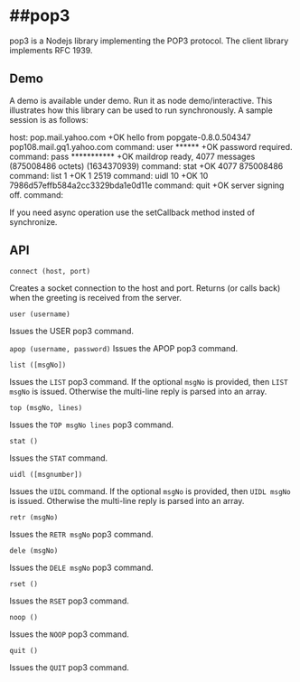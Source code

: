 ##pop3
=============

pop3 is a Nodejs library implementing the POP3 protocol. The client library implements RFC 1939.

## Demo

A demo is available under demo. Run it as node demo/interactive. This illustrates how this library can be used to run synchronously. A sample 
session is as follows:

host: pop.mail.yahoo.com
+OK hello from popgate-0.8.0.504347 pop108.mail.gq1.yahoo.com
command: user ******
+OK password required.
command: pass ***********
+OK maildrop ready, 4077 messages (875008486 octets) (1634370939)
command: stat
+OK 4077 875008486
command: list 1
+OK 1 2519
command: uidl 10
+OK 10 7986d57effb584a2cc3329bda1e0d11e
command: quit
+OK server signing off.
command:


If you need async operation use the setCallback method insted of synchronize.

## API

`connect (host, port)`

Creates a socket connection to the host and port. Returns (or calls back) when the greeting is received from the server. 

`user (username)`

Issues the USER pop3 command.

`apop (username, password)`
Issues the APOP pop3 command.

`list ([msgNo])`

Issues the `LIST` pop3 command. If the optional `msgNo` is provided, then `LIST msgNo` is issued. Otherwise the multi-line reply is parsed into an array. 

`top (msgNo, lines)`

Issues the `TOP msgNo lines` pop3 command.

`stat ()`

Issues the `STAT` command.

`uidl ([msgnumber])`

Issues the `UIDL` command. If the optional `msgNo` is provided, then `UIDL msgNo` is issued. Otherwise the multi-line reply is parsed into an array.

`retr (msgNo)`

Issues the `RETR msgNo` pop3 command.

`dele (msgNo)`

Issues the `DELE msgNo` pop3 command.

`rset ()`

Issues the `RSET` pop3 command.

`noop ()`

Issues the `NOOP` pop3 command.

`quit ()`

Issues the `QUIT` pop3 command.
